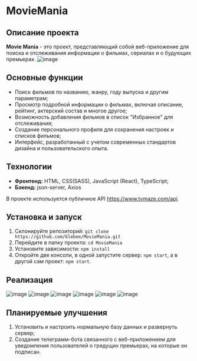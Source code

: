 # MovieMania

## Описание проекта

**Movie Mania** - это проект, представляющий собой веб-приложение для поиска и отслеживания информации о фильмах, сериалах и о будующих премьерах.
![image](https://github.com/Glebee/MovieMania/assets/61833955/e521c018-b20a-4bf9-a2b1-32c58296d212)

## Основные функции

- Поиск фильмов по названию, жанру, году выпуска и другим параметрам;
- Просмотр подробной информации о фильмах, включая описание, рейтинг, актерский состав и многое другое;
- Возможность добавления фильмов в список "Избранное" для отслеживания;
- Создание персонального профиля для сохранения настроек и списков фильмов;
- Интерфейс, разработанный с учетом современных стандартов дизайна и пользовательского опыта.

## Технологии

- **Фронтенд:** HTML, CSS(SASS), JavaScript (React), TypeScript;
- **Бэкенд:** json-server, Axios

В проекте используется публичное API https://www.tvmaze.com/api.

## Установка и запуск

1. Склонируйте репозиторий: `git clone https://github.com/Glebee/MovieMania.git`
2. Перейдите в папку проекта: `cd MovieMania`
3. Установите зависимости: `npm install`
4. Откройте две консоли, в одной запустите сервер: `npm start`, а в другой сам проект: `npm start`.

## Реализация

![image](https://github.com/Glebee/MovieMania/assets/61833955/9c084e09-af98-4682-a6fd-c4629c1d1356)
![image](https://github.com/Glebee/MovieMania/assets/61833955/69d378bd-9e7c-4d5c-bf05-88b83f0bf5a5)
![image](https://github.com/Glebee/MovieMania/assets/61833955/2e34d552-8ca4-438f-8bf1-a777294a357f)
![image](https://github.com/Glebee/MovieMania/assets/61833955/00fc4a68-c976-46f8-98d5-e68dfc760af6)
![image](https://github.com/Glebee/MovieMania/assets/61833955/39500eb3-2cb9-4ec4-9310-7eb7badd5132)
![image](https://github.com/Glebee/MovieMania/assets/61833955/b2bc2fb8-848e-43c1-b7fb-a4fc272e333b)

## Планируемые улучшения

1. Установить и настроить нормальную базу данных и развернуть сервер;
2. Создание телеграмм-бота связанного с веб-приложением для уведомления пользователей о грядущих премьерах, на которые он подписан.


